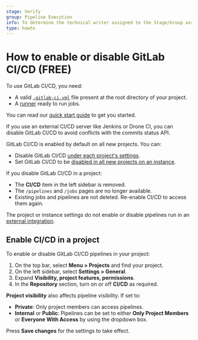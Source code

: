 ```yaml
---
stage: Verify
group: Pipeline Execution
info: To determine the technical writer assigned to the Stage/Group associated with this page, see https://about.gitlab.com/handbook/engineering/ux/technical-writing/#assignments
type: howto
---
```


# How to enable or disable GitLab CI/CD **(FREE)**

To use GitLab CI/CD, you need:

- A valid [`.gitlab-ci.yml`](yaml/index.md) file present at the root directory
  of your project.
- A [runner](runners/index.md) ready to run jobs.

You can read our [quick start guide](quick_start/index.md) to get you started.

If you use an external CI/CD server like Jenkins or Drone CI, you can
disable GitLab CI/CD to avoid conflicts with the commits status
API.

GitLab CI/CD is enabled by default on all new projects. You can:

- Disable GitLab CI/CD [under each project's settings](#enable-cicd-in-a-project).
- Set GitLab CI/CD to be [disabled in all new projects on an instance](../administration/cicd.md).

If you disable GitLab CI/CD in a project:

- The **CI/CD** item in the left sidebar is removed.
- The `/pipelines` and `/jobs` pages are no longer available.
- Existing jobs and pipelines are not deleted. Re-enable CI/CD to access them again.

The project or instance settings do not enable or disable pipelines run in an
[external integration](../user/project/integrations/index.md#available-integrations).

## Enable CI/CD in a project

To enable or disable GitLab CI/CD pipelines in your project:

1. On the top bar, select **Menu > Projects** and find your project.
1. On the left sidebar, select **Settings > General**.
1. Expand **Visibility, project features, permissions**.
1. In the **Repository** section, turn on or off **CI/CD** as required.

**Project visibility** also affects pipeline visibility. If set to:

- **Private**: Only project members can access pipelines.
- **Internal** or **Public**: Pipelines can be set to either **Only Project Members**
  or **Everyone With Access** by using the dropdown box.

Press **Save changes** for the settings to take effect.

<!-- ## Troubleshooting

Include any troubleshooting steps that you can foresee. If you know beforehand what issues
one might have when setting this up, or when something is changed, or on upgrading, it's
important to describe those, too. Think of things that may go wrong and include them here.
This is important to minimize requests for support, and to avoid doc comments with
questions that you know someone might ask.

Each scenario can be a third-level heading, e.g. `### Getting error message X`.
If you have none to add when creating a doc, leave this section in place
but commented out to help encourage others to add to it in the future. -->
